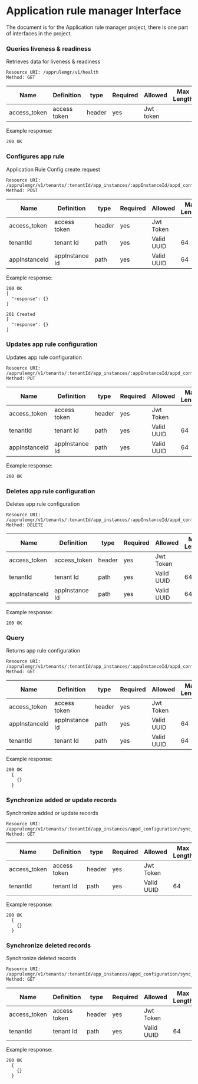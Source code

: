 Application rule manager Interface
==================================
The document is for the Application rule manager project, there is one part of interfaces in the project.

### Queries liveness & readiness
Retrieves data for liveness & readiness
```
Resource URI: /apprulemgr/v1/health
Method: GET
```

|Name|Definition|type|Required|Allowed|Max Length|
|---|---|---|---|---|---|
|access_token |access token|header |yes|Jwt token|

Example response:
```
200 OK
```

### Configures app rule
Application Rule Config create request

```
Resource URI: /apprulemgr/v1/tenants/:tenantId/app_instances/:appInstanceId/appd_configuration
Method: POST
```

|Name|Definition|type|Required|Allowed|Max Length|
|---|---|---|---|---|---|
|access_token |access token|header |yes|Jwt Token|
|tenantId|tenant Id|path|yes|Valid UUID|64|
|appInstanceId|appInstance Id|path|yes|Valid UUID|64|


Example response:
```
200 OK
[
  "response": {}
]
```

```
201 Created
[
  "response": {}
]
```

### Updates app rule configuration
Updates app rule configuration
```
Resource URI: /apprulemgr/v1/tenants/:tenantId/app_instances/:appInstanceId/appd_configuration
Method: PUT
```

|Name|Definition|type|Required|Allowed|Max Length|
|---|---|---|---|---|---|
|access_token |access token|header |yes|Jwt Token|
|tenantId|tenant Id|path|yes|Valid UUID|64|
|appInstanceId|appInstance Id|path|yes|Valid UUID|64|

Example response:
```
200 OK
```

### Deletes app rule configuration
Deletes app rule configuration
```
Resource URI: /apprulemgr/v1/tenants/:tenantId/app_instances/:appInstanceId/appd_configuration
Method: DELETE
```

|Name|Definition|type|Required|Allowed|Max Length|
|---|---|---|---|---|---|
|access_token|access_token|header|yes|Jwt Token|
|tenantId|tenant Id|path|yes|Valid UUID|64|
|appInstanceId|appInstance Id|path|yes|Valid UUID|64|

Example response:
```
200 OK
```

### Query
Returns app rule configuration
```
Resource URI: /apprulemgr/v1/tenants/:tenantId/app_instances/:appInstanceId/appd_configuration
Method: GET
```

|Name|Definition|type|Required|Allowed|Max Length|
|---|---|---|---|---|---|
|access_token |access token|header |yes|Jwt Token|
|appInstanceId|appInstance Id|path|yes|Valid UUID|64|
|tenantId|tenant Id|path|yes|Valid UUID|64|

Example response:
```
200 OK
  {
    {}    
  }
```

### Synchronize added or update records
Synchronize added or update records
```
Resource URI: /apprulemgr/v1/tenants/:tenantId/app_instances/appd_configuration/sync_updated
Method: GET
```

|Name|Definition|type|Required|Allowed|Max Length|
|---|---|---|---|---|---|
|access_token |access token|header |yes|Jwt Token|
|tenantId|tenant Id|path|yes|Valid UUID|64|

Example response:
```
200 OK
  {
    {}    
  }
```

### Synchronize deleted records
Synchronize deleted records
```
Resource URI: /apprulemgr/v1/tenants/:tenantId/app_instances/appd_configuration/sync_deleted
Method: GET
```

|Name|Definition|type|Required|Allowed|Max Length|
|---|---|---|---|---|---|
|access_token |access token|header |yes|Jwt Token|
|tenantId|tenant Id|path|yes|Valid UUID|64|

Example response:
```
200 OK
  {
    {}    
  }
```